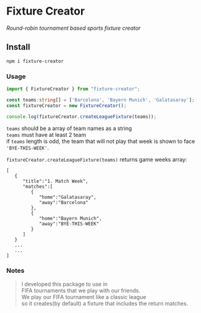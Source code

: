# Fixture Creator

 _Round-robin tournament based sports fixture creator_

## **Install**
```
npm i fixture-creator
```
### **Usage**
```ts
import { FixtureCreator } from "fixture-creator";

const teams:string[] = ['Barcelona', 'Bayern Munich', 'Galatasaray'];
const fixtureCreator = new FixtureCreator();

console.log(fixtureCreator.createLeagueFixture(teams));
```

`teams` should be a array of team names as a string<br />
`teams` must have at least 2 team<br />
if `teams` length is odd, the team that will not play that week is shown to face `'BYE-THIS-WEEK'`.<br />

`fixtureCreator.createLeagueFixture(teams)` returns game weeks array:<br />

```
[
   {
      "title":"1. Match Week",
      "matches":[
         {
            "home":"Galatasaray",
            "away":"Barcelona"
         },
         {
            "home":"Bayern Munich",
            "away":"BYE-THIS-WEEK"
         }
      ]
   }
   ...
   ...
]
```

### Notes
> I developed this package to use in<br />
> FIFA tournaments that we play with our friends.<br />
> We play our FIFA tournament like a classic league<br />
> so it creates(by default) a fixture that includes the return matches.<br />

 